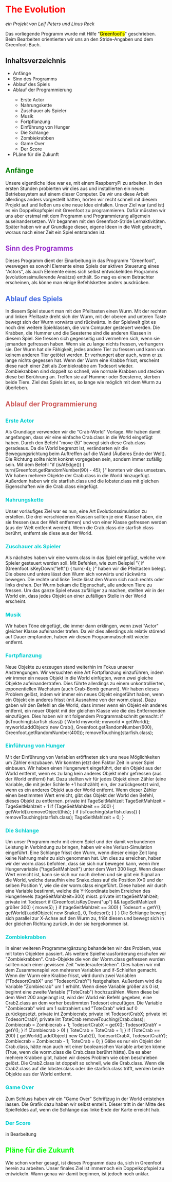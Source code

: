 <h1 style="color:red;">The Evolution</h1>
<p>
<i>ein Projekt von Leif Peters und Linus Reck</i>
</p>
<p>Das vorliegende Programm wurde mit Hilfe "<mark>Greenfoot's</mark>" geschrieben. Beim Bearbeiten orientierten wir uns an den Stride-Angaben und dem Greenfoot-Buch.</p>
<h2>Inhaltsverzeichnis</h2>
<ul>
<li>Anfänge</li>
<li>Sinn des Programms</li>
<li>Ablauf des Spiels</li>
<li>Ablauf der Programmierung</li>
<ul>
<li>Erste Actor</li>
<li>Nahrungskette</li>
<li>Zuschauer als Spieler</li>
<li>Musik</li>
<li>Fortpflanzung</li>
<li>Einführung von Hunger</li>
<li>Die Schlange</li>
<li>Zombiekrabben</li>
<li>Game Over</li>
<li>Der Score</li>
</ul>
<li>PLäne für die Zukunft</li>
</ul>
<h2 style="color:green;">Anfänge</h2>
<p>Unsere eigentliche Idee war es, mit einem RaspberryPi zu arbeiten. In den ersten Stunden probierten wir dies aus und installierten ein neues Betriebssystem auf einem dieser Computer. Da wir uns diese Arbeit allerdings anders vorgestellt hatten, hörten wir recht schnell mit diesem Projekt auf und ließen uns eine neue Idee einfallen. Unser Ziel war (und ist) es ein Doppelkopfspiel mit Greenfoot zu programmieren. Dafür müssten wir uns aber erstmal mit dem Programm und Programmierung allgemein auseinandersetzen. Wir begannen mit den Greenfoot-Stride Lernaktivitäten. Später haben wir auf Grundlage dieser, eigene Ideen in die Welt gebracht, woraus nach einer Zeit ein Spiel entstanden ist.</p>
<h2 style="color:darkorchid;">Sinn des Programms</h2>
<p>Dieses Programm dient der Einarbeitung in das Programm "Greenfoot", weswegen es sowohl Elemente eines Spiels der aktiven Steuerung eines "Actors", als auch Elemente eines sich selbst entwickelnden Programms (evolutionssimulierende Ansätze) enthält. So mag es einem Betrachter erscheinen, als könne man einige Befehlsketten anders ausdrücken.</p>
<h2 style="color:royalblue;">Ablauf des Spiels</h2>
<p>In diesem Spiel steuert man mit den Pfeiltasten einen Wurm. Mit der rechten und linken Pfeiltaste dreht sich der Wurm, mit der oberen und unteren Taste bewegt sich der Wurm vorwärts und rückwärts. In der Spielwelt gibt es noch drei weitere Spielklassen, die vom Computer gesteuert werden. Die Krabben, die Hummer und die Seesterne sind die anderen Klassen in diesem Spiel. Sie fressen sich gegenseitig und vermehren sich, wenn sie jemanden gefressen haben. Wenn sie zu lange nichts fressen, verhungern sie. Der Wurm hat die Fähigkeit, jedes andere Tier zu fressen und kann von keinem anderen Tier getötet werden. Er verhungert aber auch, wenn er zu lange nichts gegessen hat. Wenn der Wurm eine Krabbe frisst, erscheint diese nach einer Zeit als Zombiekrabbe am Todesort wieder. Zombiekrabben sind doppelt so schnell, wie normale Krabben und stecken diese bei Berührung an. Treffen sie auf Hummer oder Seesterne, sterben beide Tiere. Ziel des Spiels ist es, so lange wie möglich mit dem Wurm zu überleben.</p>
<h2 style="color:indianred;">Ablauf der Programmierung<h2>
<h3 style="color:darkturquoise;">Erste Actor</h3>
<p>Als Grundlage verwenden wir die "Crab-World" Vorlage. Wir haben damit angefangen, dass wir eine einfache Crab.class in die World eingefügt haben. Durch den Befehl "move (5)" bewegt sich diese Crab.class geradeaus. Da die World begrenzt ist, veränderten wir die Bewegungsrichtung beim Auftreffen auf die Wand (Äußeres Ende der Welt). Die Richtung sollte nicht konkret vorgegeben sein, sondern immer zufällig sein. Mit dem Befehl "if (isAtEdge()) { turn(Greenfoot.getRandomNumber(90) - 45); }" konnten wir dies umsetzen. Wir haben mehrere Objekte der Crab.class in die World hinzugefügt. Außerdem haben wir die starfish.class und die lobster.class mit gleichen Eigenschaften wie die Crab.class eingefügt.</p>
<h3 style="color:darkturquoise;">Nahrungskette</h3>
<p>Unser vorläufiges Ziel war es nun, eine Art Evolutionssimulation zu erstellen. Die drei verschiedenen Klassen sollten je eine Klasse haben, die sie fressen (aus der Welt entfernen) und von einer Klasse gefressen werden (aus der Welt entfernt werden). Wenn die Crab.class die starfish.class berührt, entfernt sie diese aus der World.</p>
<h3 style="color:darkturquoise;">Zuschauer als Spieler</h3>
<p>Als nächstes haben wir eine worm.class in das Spiel eingefügt, welche vom Spieler gesteuert werden soll. Mit Befehlen, wie zum Beispiel "{ if (Greenfoot.isKeyDown("left")) { turn(-4); }" haben wir die Pfeiltasten belegt. Die obere und untere lässt den Wurm sich vorwärts und rückwärts bewegen. Die rechte und linke Teste lässt den Wurm sich nach rechts oder links drehen. Der Wurm bekam die Eigenschaft, alle anderen Tiere zu fressen. Um das ganze Spiel etwas zufälliger zu machen, stellten wir in der World ein, dass jedes Objekt an einer zufälligen Stelle in der World erscheint.</p>
<h3 style="color:darkturquoise;">Musik</h3>
<p>Wir haben Töne eingefügt, die immer dann erklingen, wenn zwei "Actor" gleicher Klasse aufeinander trafen. Da wir dies allerdings als relativ störend auf Dauer empfanden, haben wir diesen Programmabschnitt wieder entfernt.</p>
<h3 style="color:darkturquoise;">Fortpflanzung</h3>
<p>Neue Objekte zu erzeugen stand weiterhin im Fokus unserer Anstrengungen. Wir versuchten eine Art Fortpflanzung einzuführen, indem wir immer ein neues Objekt in die World einfügten, wenn zwei gleiche Objekte aufeinandertrafen. Dies führte allerdings zu einem unkontrollierten, exponentiellen Wachstum (auch Crab-Bomb genannt). Wir haben dieses Problem gelöst, indem wir immer ein neues Objekt eingeführt haben, wenn ein Objekt ein anderes frisst (mit Ausnahme von der worm.class). Dazu gaben wir den Befehl an die World, dass immer wenn ein Objekt ein anderes entfernt, ein neuer Objekt mit der gleichen Klasse wie die des Entfernenden einzufügen. Dies haben wir mit folgendem Programmabschnitt gemacht: if (isTouching(starfish.class)) { World myworld; myworld = getWorld(); myworld.addObject( new Crab(), Greenfoot.getRandomNumber(600), Greenfoot.getRandomNumber(400)); removeTouching(starfish.class);</p>
<h3 style="color:darkturquoise;">Einführung von Hunger </h3>
<p>Mit der Einführung von Variablen eröffneten sich uns neue Möglichkeiten um Zähler einzubauen. Wir konnten jetzt den Faktor Zeit in unser Spiel einbauen. Wir haben einen Hungerwert eingeführt, der ein Objekt aus der World entfernt, wenn es zu lang kein anderes Objekt mehr gefressen (aus der World entfernt) hat. Dazu stellten wir für jedes Objekt einen Zähler (eine Variable, die mit jeder Schleife +1 hochzählt) ein, der zurückgesetzt wird, wenn es ein anderes Objekt aus der World entfernt. Wenn dieser Zähler einen bestimmten Wert erreicht, gibt das Objekt der World den Befehl, dieses Objekt zu entfernen. private int TageSeitMahlzeit TageSeitMahlzeit = TageSeitMahlzeit + 1 if (TageSeitMahlzeit == 300) { getWorld().removeObject(this); } if (isTouching(starfish.class)) { removeTouching(starfish.class); TageSeitMahlzeit = 0; }</p>
<h3 style="color:darkturquoise;">Die Schlange</h3>
<p>Um unser Programm mehr mit einem Spiel und der damit verbundenen Leistung in Verbindung zu bringen, haben wir eine Verlust-Simulation eingeführt. Eine Schlange frisst den Wurm, wenn dieser einige Zeit lang keine Nahrung mehr zu sich genommen hat. Um dies zu erreichen, haben wir der worm.class befohlen, dass sie sich nur bewegen kann, wenn ihre Hungervariable ("tageSeitMahlzeit") unter dem Wert 300 liegt. Wenn dieser Wert erreicht ist, kann sie sich nur noch drehen und sie gibt ein Signal an die World, welche daraufhin eine Snake.class auf die Position X=0 und der selben Position Y, wie die der worm.class eingeführt. Diese haben wir durch eine Variable bestimmt, welche die Y-Koordinate beim Erreichen des Hungerlevels (tageSeitMahlzeit=300) misst. private int tageSeitMahlzeit; private int Todesort if (Greenfoot.isKeyDown("up") && tageSeitMahlzeit größer 300) { move(5); } if (tageSeitMahlzeit == 300) { Todesort = getY(); getWorld().addObject( new Snake(), 0, Todesort); } } } Die Schlange bewegt sich parallel zur X-Achse auf den Wurm zu, frißt diesen und bewegt sich in der gleichen Richtung zurück, in der sie hergekommen ist. </p>
<h3 style="color:darkturquoise;">Zombiekrabben</h3>
<p>In einer weiteren Programmergänzung behandelten wir das Problem, was mit toten Objekten passiert. Als weitere Spielherausforderung erschufen wir "Zombiekrabben". Crab-Objekte die von der Worm.class gefressen wurden sollten nach einer gewissen Zeit "wiederauferstehen". Dies haben wir mit dem Zusammenspiel von mehreren Variablen und if-Schleifen gemacht. Wenn der Wurm eine Krabbe frisst, wird durch zwei Variablen ("TodesortCrabX" und "TodesortCrabY") festgehalten. Außerdem wird die Variable "Zombiecrab" um 1 erhöht. Wenn diese Variable größer als 0 ist, beginnt eine zweite Variable ("ToteCrab") hochzuzählen. Wenn diese bei dem Wert 200 angelangt ist, wird der World ein Befehl gegeben, eine Crab2.class an dem vorher bestimmten Todesort einzufügen. Die Variable "Zombiecrab" wird um 1 subtrahiert und "ToteCrab" wird auf 0 zurückgesetzt. private int Zombiecrab; private int TodesortCrabX; private int TodesortCrabY; private int ToteCrab removeTouching(Crab.class); Zombiecrab = Zombiecrab + 1; TodesortCrabX = getX(); TodesortCrabY = getY(); } if (Zombiecrab > 0) { ToteCrab = ToteCrab + 1; } if (ToteCrab == 200) { getWorld().addObject( new Crab2(), TodesortCrabX, TodesortCrabY); Zombiecrab = Zombiecrab - 1; ToteCrab = 0; } Gäbe es nur ein Objekt der Crab.class, hätte man auch mit einer booleanschen Variable arbeiten könne (True, wenn die worm.class die Crab.class berührt hätte). Da es aber mehrere Krabben gibt, haben wir dieses Problem wie oben beschrieben gelöst. Die Crab2.class ist doppelt so schnell, wie die Crab.class. Wenn die Crab2.class auf die lobster.class oder die starfish.class trifft, werden beide Objekte aus der World entfernt.</p>
<h3 style="color:darkturquoise;">Game Over</h3>
<p>Zum Schluss haben wir ein "Game Over" Schriftzug in der World entstehen lassen. Die Grafik dazu haben wir selbst erstellt. Dieser tritt in der Mitte des Spielfeldes auf, wenn die Schlange das linke Ende der Karte erreicht hab.</p>
<h3 style="color:darkturquoise;">Der Score</h3>
<p> in Bearbeitung</p>
<h2 style="color:lime;"> Pläne für die Zukunft</h2>
<p>Wie schon vorher gesagt, ist dieses Programm dazu da, sich in Greenfoot herein zu arbeiten. Unser finales Ziel ist immernoch ein Doppelkopfspiel zu entwickeln. Wann genau wir damit beginnen, ist jedoch noch unklar.</p>
